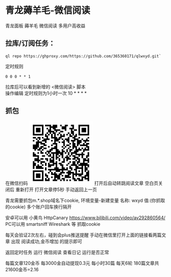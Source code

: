 # 青龙薅羊毛-微信阅读
青龙面板 薅羊毛 微信阅读 多用户高收益

## 拉库/订阅任务：
```Shell
ql repo https://ghproxy.com/https://github.com/365360171/qlwxyd.git`
```
定时规则 
```Shell
0 0 0 * * 1
```
拉库后可以看到新增的 <微信阅读> 脚本  <br>
操作编辑 定时规则为1小时一次 10 * * * *  <br>

## 抓包
在微信扫码
<img src="https://github.com/365360171/qlwxyd/blob/main/1.png" alt="Clash" width="200">
打开后自动转跳阅读文章 空白页关闭后 重新打开 打开文章停5秒 手动返回上一页

青龙需要抓包m.*.shop域名下cookie,
环境变量-新建变量 名称: wxyd  值:(你抓取的cookie)
多个账户回车换行隔开

安卓可以用 小黄鸟 HttpCanary https://www.bilibili.com/video/av292860564/
PC可以用 smartsniff Wireshark 等 抓取cookie

每天会验证2次左右，碰到会plus推送提醒
手动在微信里打开上面的链接看两篇文章 
出现 阅读成功,金币增加 的提示即可

返回定时任务 运行 微信阅读 查看日记 运行是否正常

每篇文章120金币 每3000金自动提现0.3元 
每小时30篇 每天6轮 180篇文章共21600金币=2.16
